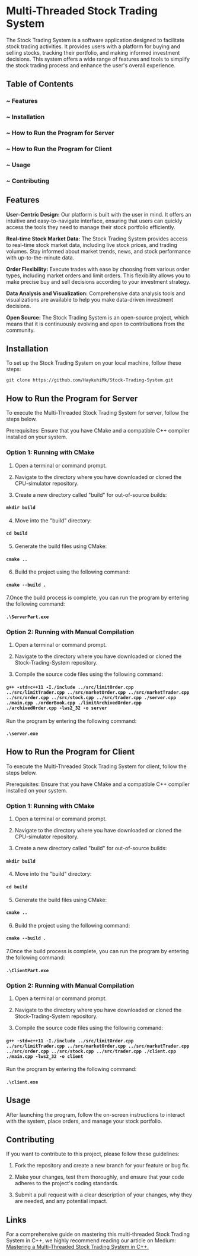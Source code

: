 # Multi-Threaded Stock Trading System
The Stock Trading System is a software application designed to facilitate stock trading activities. It provides users with a platform for buying and selling stocks, tracking their portfolio, and making informed investment decisions.
This system offers a wide range of features and tools to simplify the stock trading process and enhance the user's overall experience. 

## Table of Contents

### ~ Features
### ~ Installation
### ~ How to Run the Program for Server
### ~ How to Run the Program for Client
### ~ Usage
### ~ Contributing

## Features
**User-Centric Design:** Our platform is built with the user in mind. It offers an intuitive and easy-to-navigate interface, ensuring that users can quickly access the tools they need to manage their stock portfolio efficiently.

**Real-time Stock Market Data:** The Stock Trading System provides access to real-time stock market data, including live stock prices, and trading volumes. Stay informed about market trends, news, and stock performance with up-to-the-minute data.

**Order Flexibility:** Execute trades with ease by choosing from various order types, including market orders and limit orders. This flexibility allows you to make precise buy and sell decisions according to your investment strategy.

**Data Analysis and Visualization:** Comprehensive data analysis tools and visualizations are available to help you make data-driven investment decisions.

**Open Source:** The Stock Trading System is an open-source project, which means that it is continuously evolving and open to contributions from the community.

## Installation
To set up the Stock Trading System on your local machine, follow these steps:

`git clone https://github.com/HaykuhiMk/Stock-Trading-System.git`

## How to Run the Program for Server
To execute the Multi-Threaded Stock Trading System for server, follow the steps below.

Prerequisites: Ensure that you have CMake and a compatible C++ compiler installed on your system.

### Option 1: Running with CMake 
1. Open a terminal or command prompt.

1. Navigate to the directory where you have downloaded or cloned the CPU-simulator repository.

1. Create a new directory called "build" for out-of-source builds:


#### `mkdir build`

  4. Move into the "build" directory:


#### `cd build`

  5. Generate the build files using CMake:


#### `cmake ..`

6. Build the project using the following command:


#### `cmake --build .`

7.Once the build process is complete, you can run the program by entering the following command:


#### `.\ServerPart.exe`

### Option 2: Running with Manual Compilation
1. Open a terminal or command prompt.

1. Navigate to the directory where you have downloaded or cloned the Stock-Trading-System repository.

1. Compile the source code files using the following command:

#### `g++ -std=c++11 -I./include ../src/limitOrder.cpp ../src/limitTrader.cpp ../src/marketOrder.cpp ../src/marketTrader.cpp ../src/order.cpp ../src/stock.cpp ../src/trader.cpp ./server.cpp ./main.cpp ./orderBook.cpp ./limitArchivedOrder.cpp ./archivedOrder.cpp -lws2_32 -o server`

Run the program by entering the following command:

#### `.\server.exe`

## How to Run the Program for Client
To execute the Multi-Threaded Stock Trading System for client, follow the steps below.

Prerequisites: Ensure that you have CMake and a compatible C++ compiler installed on your system.

### Option 1: Running with CMake 
1. Open a terminal or command prompt.

1. Navigate to the directory where you have downloaded or cloned the CPU-simulator repository.

1. Create a new directory called "build" for out-of-source builds:


#### `mkdir build`

4. Move into the "build" directory:


#### `cd build`

5. Generate the build files using CMake:


#### `cmake ..`

6. Build the project using the following command:


#### `cmake --build .`

7.Once the build process is complete, you can run the program by entering the following command:


#### `.\ClientPart.exe`

### Option 2: Running with Manual Compilation
1. Open a terminal or command prompt.

1. Navigate to the directory where you have downloaded or cloned the Stock-Trading-System repository.

1. Compile the source code files using the following command:

#### `g++ -std=c++11 -I./include ../src/limitOrder.cpp ../src/limitTrader.cpp ../src/marketOrder.cpp ../src/marketTrader.cpp ../src/order.cpp ../src/stock.cpp ../src/trader.cpp ./client.cpp ./main.cpp -lws2_32 -o client`

Run the program by entering the following command:

#### `.\client.exe`

## Usage

After launching the program, follow the on-screen instructions to interact with the system, place orders, and manage your stock portfolio.

## Contributing
If you want to contribute to this project, please follow these guidelines:

1. Fork the repository and create a new branch for your feature or bug fix.

1. Make your changes, test them thoroughly, and ensure that your code adheres to the project's coding standards.

1. Submit a pull request with a clear description of your changes, why they are needed, and any potential impact.

## Links
For a comprehensive guide on mastering this multi-threaded Stock Trading System in C++, we highly recommend reading our article on Medium: [Mastering a Multi-Threaded Stock Trading System in C++.](https://medium.com/@haykuhimkrtchyan09/mastering-a-multi-threaded-stock-trading-system-in-c-a-comprehensive-guide-6c3a233a918d)

